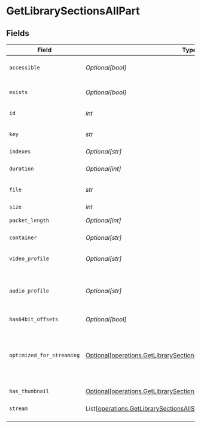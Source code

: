 # GetLibrarySectionsAllPart


## Fields

| Field                                                                                                                                                  | Type                                                                                                                                                   | Required                                                                                                                                               | Description                                                                                                                                            | Example                                                                                                                                                |
| ------------------------------------------------------------------------------------------------------------------------------------------------------ | ------------------------------------------------------------------------------------------------------------------------------------------------------ | ------------------------------------------------------------------------------------------------------------------------------------------------------ | ------------------------------------------------------------------------------------------------------------------------------------------------------ | ------------------------------------------------------------------------------------------------------------------------------------------------------ |
| `accessible`                                                                                                                                           | *Optional[bool]*                                                                                                                                       | :heavy_minus_sign:                                                                                                                                     | Indicates if the part is accessible.                                                                                                                   | true                                                                                                                                                   |
| `exists`                                                                                                                                               | *Optional[bool]*                                                                                                                                       | :heavy_minus_sign:                                                                                                                                     | Indicates if the part exists.                                                                                                                          | true                                                                                                                                                   |
| `id`                                                                                                                                                   | *int*                                                                                                                                                  | :heavy_check_mark:                                                                                                                                     | Unique part identifier.                                                                                                                                | 418385                                                                                                                                                 |
| `key`                                                                                                                                                  | *str*                                                                                                                                                  | :heavy_check_mark:                                                                                                                                     | Key to access this part.                                                                                                                               | /library/parts/418385/1735864239/file.mkv                                                                                                              |
| `indexes`                                                                                                                                              | *Optional[str]*                                                                                                                                        | :heavy_minus_sign:                                                                                                                                     | N/A                                                                                                                                                    | sd                                                                                                                                                     |
| `duration`                                                                                                                                             | *Optional[int]*                                                                                                                                        | :heavy_minus_sign:                                                                                                                                     | Duration of the part in milliseconds.                                                                                                                  | 9610350                                                                                                                                                |
| `file`                                                                                                                                                 | *str*                                                                                                                                                  | :heavy_check_mark:                                                                                                                                     | File path for the part.                                                                                                                                | /mnt/Movies_1/W/Wicked (2024).mkv                                                                                                                      |
| `size`                                                                                                                                                 | *int*                                                                                                                                                  | :heavy_check_mark:                                                                                                                                     | File size in bytes.                                                                                                                                    | 30649952104                                                                                                                                            |
| `packet_length`                                                                                                                                        | *Optional[int]*                                                                                                                                        | :heavy_minus_sign:                                                                                                                                     | N/A                                                                                                                                                    | 188                                                                                                                                                    |
| `container`                                                                                                                                            | *Optional[str]*                                                                                                                                        | :heavy_minus_sign:                                                                                                                                     | Container format of the part.                                                                                                                          | mkv                                                                                                                                                    |
| `video_profile`                                                                                                                                        | *Optional[str]*                                                                                                                                        | :heavy_minus_sign:                                                                                                                                     | Video profile for the part.                                                                                                                            | main 10                                                                                                                                                |
| `audio_profile`                                                                                                                                        | *Optional[str]*                                                                                                                                        | :heavy_minus_sign:                                                                                                                                     | The audio profile used for the media (e.g., DTS, Dolby Digital, etc.).                                                                                 | dts                                                                                                                                                    |
| `has64bit_offsets`                                                                                                                                     | *Optional[bool]*                                                                                                                                       | :heavy_minus_sign:                                                                                                                                     | N/A                                                                                                                                                    | false                                                                                                                                                  |
| `optimized_for_streaming`                                                                                                                              | [Optional[operations.GetLibrarySectionsAllLibraryOptimizedForStreaming]](../../models/operations/getlibrarysectionsalllibraryoptimizedforstreaming.md) | :heavy_minus_sign:                                                                                                                                     | Has this media been optimized for streaming. NOTE: This can be 0, 1, false or true                                                                     |                                                                                                                                                        |
| `has_thumbnail`                                                                                                                                        | [Optional[operations.GetLibrarySectionsAllHasThumbnail]](../../models/operations/getlibrarysectionsallhasthumbnail.md)                                 | :heavy_minus_sign:                                                                                                                                     | N/A                                                                                                                                                    | 1                                                                                                                                                      |
| `stream`                                                                                                                                               | List[[operations.GetLibrarySectionsAllStream](../../models/operations/getlibrarysectionsallstream.md)]                                                 | :heavy_minus_sign:                                                                                                                                     | An array of streams for this part.                                                                                                                     |                                                                                                                                                        |